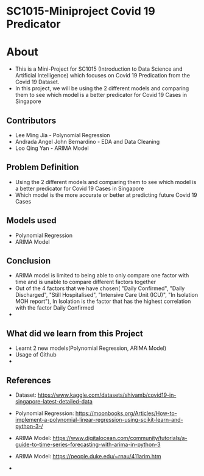 # SC1015-Miniproject Covid 19 Predicator

# About
- This is a Mini-Project for SC1015 (Introduction to Data Science and Artificial Intelligence) which focuses on Covid 19 Predication from the Covid 19 Dataset.
- In this project, we will be using the 2 different models and comparing them to see which model is a better predicator for Covid 19 Cases in Singapore


## Contributors
- Lee Ming Jia - Polynomial Regression
- Andrada Angel John Bernardino  - EDA and Data Cleaning
- Loo Qing Yan - ARIMA Model


## Problem Definition
- Using the 2 different models and comparing them to see which model is a better predicator for Covid 19 Cases in Singapore
- Which model is the more accurate or better at predicting future Covid 19 Cases

## Models used
- Polynomial Regression
- ARIMA Model


## Conclusion
- ARIMA model is  limited to being able to only compare one factor with time and is unable to compare different factors together
- Out of the 4 factors that we have chosen( "Daily Confirmed", "Daily Discharged", "Still Hospitalised", "Intensive Care Unit (ICU)", "In Isolation MOH report"), In Isolation is the factor that has the highest correlation with the factor Daily Confirmed
- 


## What did we learn from this Project
- Learnt 2 new models(Polynomial Regression, ARIMA Model)
- Usage of Github
- 



## References

- Dataset: https://www.kaggle.com/datasets/shivamb/covid19-in-singapore-latest-detailed-data
- Polynomial Regression: https://moonbooks.org/Articles/How-to-implement-a-polynomial-linear-regression-using-scikit-learn-and-python-3-/
- ARIMA Model: https://www.digitalocean.com/community/tutorials/a-guide-to-time-series-forecasting-with-arima-in-python-3
- ARIMA Model: https://people.duke.edu/~rnau/411arim.htm






- 
